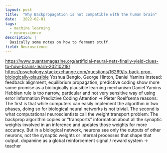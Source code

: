 ```yaml
---
layout: post
title:  "Why Backpropagation is not compatible with the human brain"
date:   2022-02-01
tags:
  - machine learning
  - neuroscience
description: |
  Basically some notes on how to ferment stuff.
field: Neuroscience
---
```


https://www.quantamagazine.org/artificial-neural-nets-finally-yield-clues-to-how-brains-learn-20210218/
https://psychology.stackexchange.com/questions/16269/is-back-prop-biologically-plausible
Yoshua Bengio, George Hinton, Daniel Yamins
instead: feedback alignment, equilibrium propagation, predictive coding show more some promise as a
biologically plausible learning mechanism
Daniel Yamins
Hebbian rule is too narrow, particular and not very sensitive way of using error information
Predictive Coding
Attention -> Pieter Roelfsema
reasons:
The first is that while computers can easily implement the algorithm in two phases, doing so for
biological neural networks is not trivial.
The second is what computational neuroscientists call the weight transport problem: The backprop
algorithm copies or “transports” information about all the synaptic weights involved in an inference
and updates those weights for more accuracy. But in a biological network, neurons see only the
outputs of other neurons, not the synaptic weights or internal processes that shape that output.
dopamine as a global reinforcement signal / reward system -> teacher
